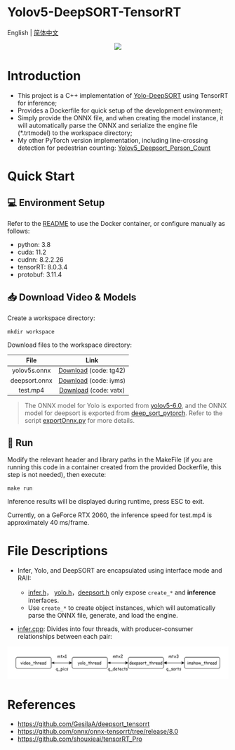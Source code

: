 # Yolov5-DeepSORT-TensorRT
English | [简体中文](./README.md)

<div align=center>
<img src="./assets/demo.gif"/>
</div>

# Introduction

- This project is a C++ implementation of [Yolo-DeepSORT](https://github.com/ZQPei/deep_sort_pytorch) using TensorRT for inference;
- Provides a Dockerfile for quick setup of the development environment;
- Simply provide the ONNX file, and when creating the model instance, it will automatically parse the ONNX and serialize the engine file (*.trtmodel) to the workspace directory;
- My other PyTorch version implementation, including line-crossing detection for pedestrian counting: [Yolov5_Deepsort_Person_Count](https://github.com/Tongkaio/Yolov5_Deepsort_Person_Count)

# Quick Start
## 💻 Environment Setup
Refer to the [README](docker/README.md) to use the Docker container, or configure manually as follows:
- python: 3.8
- cuda: 11.2
- cudnn: 8.2.2.26
- tensorRT: 8.0.3.4
- protobuf: 3.11.4

## 📥 Download Video & Models
Create a workspace directory:
```shell
mkdir workspace
```

Download files to the workspace directory:

|     File      |                             Link                             |
| :-----------: | :----------------------------------------------------------: |
| yolov5s.onnx  | [Download](https://pan.baidu.com/s/1RLFFuATbg9MkqLLBd3Nzdw) (code: tg42) |
| deepsort.onnx | [Download](https://pan.baidu.com/s/1kmDId6lzpCN50xH7e1t8BA) (code: iyms) |
| test.mp4      | [Download](https://pan.baidu.com/s/1dnPyUtfWupk6YTUOKj7Rxg) (code: vatx)

> The ONNX model for Yolo is exported from [yolov5-6.0](https://github.com/ultralytics/yolov5/tree/v6.0), and the ONNX model for deepsort is exported from [deep_sort_pytorch](https://github.com/ZQPei/deep_sort_pytorch). Refer to the script [exportOnnx.py](https://github.com/GesilaA/deepsort_tensorrt/blob/master/exportOnnx.py) for more details.

## 🏃‍ Run
Modify the relevant header and library paths in the MakeFile (if you are running this code in a container created from the provided Dockerfile, this step is not needed), then execute:
```shell
make run
```

Inference results will be displayed during runtime, press ESC to exit.

Currently, on a GeForce RTX 2060, the inference speed for test.mp4 is approximately 40 ms/frame.

# File Descriptions
- Infer, Yolo, and DeepSORT are encapsulated using interface mode and RAII:
  - [infer.h](src/infer/infer.h)， [yolo.h](src/yolo/yolo.h)，[deepsort.h](src/deepsort/include/deepsort.h) only expose `create_*` and **inference** interfaces.
  - Use `create_*` to create object instances, which will automatically parse the ONNX file, generate, and load the engine.

- [infer.cpp](src/infer/infer.cpp): Divides into four threads, with producer-consumer relationships between each pair:

![Alt text](assets/thread.png)

# References
- https://github.com/GesilaA/deepsort_tensorrt
- https://github.com/onnx/onnx-tensorrt/tree/release/8.0
- https://github.com/shouxieai/tensorRT_Pro